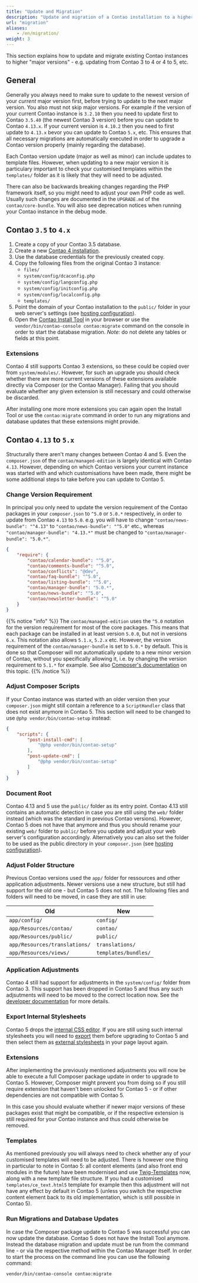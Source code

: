 ```yaml
---
title: "Update and Migration"
description: "Update and migration of a Contao installation to a higher major version."
url: "migration"
aliases:
    - /en/migration/
weight: 3
---
```


This section explains how to update and migrate existing Contao instances to higher "major versions" - e.g. updating from Contao 3 to 4 or
4 to 5, etc.


## General

Generally you always need to make sure to update to the newest version of your _current_ major version first, before trying to update to the
next major version. You also must not skip major versions. For example if the version of your current Contao instance is `3.2.10` then you
need to update first to Contao `3.5.40` (the newest Contao 3 version) before you can update to Contao `4.13.x`. If your current version is
`4.10.2` then you need to first update to `4.13.x` bevor you can update to Contao `5.x`, etc. This ensures that all necessary migrations are
automatically executed in order to upgrade a Contao version properly (mainly regarding the database).

Each Contao version update (major as well as minor) can include updates to template files. However, when updating to a new major version it
is particulary important to check your customised templates within the `templates/` folder as it is likely that they will need to be
adjusted.

There can also be backwards breaking changes regarding the PHP framework itself, so you might need to adjust your own PHP code as well.
Usually such changes are documented in the `UPGRADE.md` of the `contao/core-bundle`. You will also see deprecation notices when running your
Contao instance in the debug mode.


## Contao `3.5` to `4.x`

1. Create a copy of your Contao 3.5 database.
2. Create a new [Contao 4 installation][ContaoInstallation].
3. Use the database credentials for the previously created copy.
4. Copy the following files from the original Contao 3 instance:
    * `files/`
    * `system/config/dcaconfig.php`
    * `system/config/langconfig.php`
    * `system/config/initconfig.php`
    * `system/config/localconfig.php`
    * `templates/`
5. Point the domain of your Contao installation to the `public/` folder in your web server's settings
(see [hosting configuration][HostingConfig]).
6. Open the [Contao Install Tool][ContaoInstallTool] in your browser or use the `vendor/bin/contao-console contao:migrate` command on the 
console in order to start the database migration. _Note:_ do not delete any tables or fields at this point.


### Extensions

Contao 4 still supports Contao 3 extensions, so these could be copied over from `system/modules/`. However, for such an upgrade you should
check whether there are more current versions of these extensions available directly via Composer (or the Contao Manager). Failing that you
should evaluate whether any given extension is still necessary and could otherwise be discarded.

After installing one more more extensions you can again open the Install Tool or use the `contao:migrate` command in order to run any
migrations and database updates that these extensions might provide.


## Contao `4.13` to `5.x`

Structurally there aren't many changes between Contao 4 and 5. Even the `composer.json` of the `contao/managed-edition` is largely
identical with Contao `4.13`. However, depending on which Contao versions your current instance was started with and which customisations
have been made, there might be some additional steps to take before you can update to Contao 5.


### Change Version Requirement

In principal you only need to update the version requirement of the Contao packages in your `composer.json` to `^5.0` or `5.0.*` 
respectively, in order to update from Contao `4.13` to `5.0`. e.g. you will have to change `"contao/news-bundle": "^4.13"` to
`"contao/news-bundle": "^5.0"` etc., whereas `"contao/manager-bundle": "4.13.*"` must be changed to `"contao/manager-bundle": "5.0.*"`.

```json
{
    "require": {
        "contao/calendar-bundle": "^5.0",
        "contao/comments-bundle": "^5.0",
        "contao/conflicts": "@dev",
        "contao/faq-bundle": "^5.0",
        "contao/listing-bundle": "^5.0",
        "contao/manager-bundle": "5.0.*",
        "contao/news-bundle": "^5.0",
        "contao/newsletter-bundle": "^5.0"
    }
}
```

{{% notice "info" %}}
The `contao/managed-edition` uses the `^5.0` notation for the version requirement for most of the core packages. This means that each
package can be installed in at least version `5.0.0`, but not in versions `6.x`. This notation also allows `5.1.x`, `5.2.x` etc. However,
the version requirement of the `contao/manager-bundle` is set to `5.0.*` by default. This is done so that Composer will not automatically
update to a new minor version of Contao, without you specifically allowing it, i.e. by changing the version requirement to `5.1.*` for
example. See also [Composer's documentation](https://getcomposer.org/doc/articles/versions.md) on this topic.
{{% /notice %}}


### Adjust Composer Scripts

If your Contao instance was started with an older version then your `composer.json` might still contain a reference to a `ScriptHandler`
class that does not exist anymore in Contao 5. This section will need to be changed to use `@php vendor/bin/contao-setup` instead:

```json
{
    "scripts": {
        "post-install-cmd": [
            "@php vendor/bin/contao-setup"
        ],
        "post-update-cmd": [
            "@php vendor/bin/contao-setup"
        ]
    }
}
```


### Document Root

Contao 4.13 and 5 use the `public/` folder as its entry point. Contao 4.13 still contains an automatic detection in case you are still
using the `web/` folder instead (which was the standard in previous Contao versions). However, Contao 5 does not have that anymore and thus
you should rename your existing `web/` folder to `public/` before you update and adjust your web server's configuration accordingly.
Alternatively you can also set the folder to be used as the public directory in your `composer.json` 
(see [hosting configuration][HostingConfig]).


### Adjust Folder Structure

Previous Contao versions used the `app/` folder for ressources and other application adjustments. Newer versions use a new structure, but
still had support for the old one - but Contao 5 does not not. The following files and folders will need to be moved, in case they are still
in use:

| Old | New |
|---|---|
| `app/config/` | `config/` |
| `app/Resources/contao/` | `contao/` |
| `app/Resources/public/` | `public/` |
| `app/Resources/translations/` | `translations/` |
| `app/Resources/views/` | `templates/bundles/` |


### Application Adjustments

Contao 4 still had support for adjustments in the `system/config/` folder from Contao 3. This support has been dropped in Contao 5 and thus
any such adjsutments will need to be moved to the correct location now. See the [developer documentation][ConfigTranslations] for more
details.


### Export Internal Stylesheets

Contao 5 drops the [internal CSS editor][ManageStylesheets]. If you are still using such internal stylesheets you will need to 
[export][ExportStylesheets] them before upgrading to Contao 5 and then select them as [external stylesheets][LayoutStylesheets] in your page 
layout again.


### Extensions

After implementing the previously mentioned adjustments you will now be able to execute a full Composer package update in order to upgrade 
to Contao 5. However, Composer might prevent you from doing so if you still require extension that haven't been unlocked for Contao 5 - or 
if other dependencies are not compatible with Contao 5.

In this case you should evaluate whether if newer major versions of these packages exist that might be compatible, or if the respective 
extension is still required for your Contao instance and thus could otherwise be removed.


### Templates

As mentioned previously you will always need to check whether any of your customised templates will need to be adjusted. There is however
one thing in particular to note in Contao 5: all content elements (and also front end modules in the future) have been modernised and use
[Twig-Templates][TwigTemplates] now, along with a new template file structure. If you had a customised `templates/ce_text.html5` template
for example then this adjustment will not have any effect by default in Contao 5 (unless you switch the respective content element back to
its old implementation, which is still possible in Contao 5).


### Run Migrations and Database Updates

In case the Composer package update to Contao 5 was successful you can now update the database. Contao 5 does not have the Install Tool
anymore. Instead the database migration and update must be run from the command line - or via the respective method within the Contao
Manager itself. In order to start the process on the command line you can use the following command:

```shell
vendor/bin/contao-console contao:migrate
```


[ContaoInstallation]: /en/installation/install-contao/
[ContaoInstallTool]: /en/installation/contao-installtool/
[HostingConfig]: /en/installation/system-requirements/#hosting-configuration
[ContaoManager]: /en/installation/contao-manager/
[TwigTemplates]: /en/layout/templates/twig/
[ConfigTranslations]: https://docs.contao.org/dev/getting-started/starting-development/#contao-configuration-translations
[ManageStylesheets]: /en/layout/theme-manager/manage-stylesheets/
[ExportStylesheets]: /en/layout/theme-manager/manage-stylesheets/#stylesheets-exportieren
[LayoutStylesheets]: /en/layout/theme-manager/manage-page-layouts/#stylesheets

